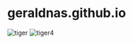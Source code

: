 # geraldnas.github.io
![tiger](https://github.com/Geraldnas16/geraldnas.github.io/assets/131397699/61349ba5-938b-4324-86dd-9071014225b7)
![tiger4](https://github.com/Geraldnas16/geraldnas.github.io/assets/131397699/73abc221-3282-47d0-9afa-986b2edfce1d)
